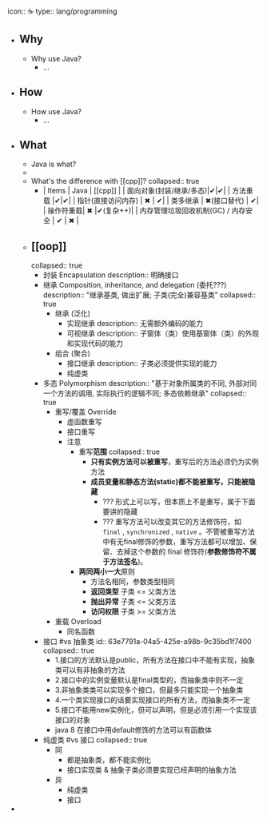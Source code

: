 icon:: ☕
type:: lang/programming

- ## Why
  - Why use Java?
    - ...
- ## How
  - How use Java?
    - ...
- ## What
  - Java is what?
  -
  - What's the difference with [[cpp]]?
    collapsed:: true
    - | Items | Java | [[cpp]] |
      | 面向对象(封装/继承/多态)|✔|✔|
      | 方法重载 |✔|✔|
      | 指针(直接访问内存)  | ✖ | ✔|
      | 类多继承 | ✖(接口替代) | ✔|
      | 操作符重载| ✖ |✔(复杂++)|
      | 内存管理垃圾回收机制(GC) / 内存安全 | ✔ | ✖ |
  - ## [[oop]]
    collapsed:: true
    - 封装 Encapsulation
      description:: 明确接口
    - 继承 Composition, inheritance, and delegation (委托???)
      description:: "继承基类, 做出扩展; 子类(完全)兼容基类"
      collapsed:: true
      - 继承 (泛化)
        - 实现继承
          description:: 无需额外编码的能力
        - 可视继承
          description:: 子窗体（类）使用基窗体（类）的外观和实现代码的能力
      - 组合 (聚合)
        - 接口继承
          description:: 子类必须提供实现的能力
        - 纯虚类
    - 多态 Polymorphism
      description:: "基于对象所属类的不同, 外部对同一个方法的调用, 实际执行的逻辑不同; 多态依赖继承"
      collapsed:: true
      - 重写/覆盖 Override
        - 虚函数重写
        - 接口重写
        - 注意
          - 重写**范围**
            collapsed:: true
            - **只有实例方法可以被重写**，重写后的方法必须仍为实例方法
            - **成员变量和静态方法(static)都不能被重写，只能被隐藏**
              - ??? 形式上可以写，但本质上不是重写，属于下面要讲的隐藏
              - ??? 重写方法可以改变其它的方法修饰符，如 `final` , `synchronized` , `native` 。不管被重写方法中有无final修饰的参数，重写方法都可以增加、保留、去掉这个参数的 final 修饰符(**参数修饰符不属于方法签名**)。
          - **两同两小一大**原则
            - 方法名相同，参数类型相同
            - **返回类型** 子类 <= 父类方法
            - **抛出异常** 子类 <= 父类方法
            - **访问权限** 子类 >= 父类方法
      - 重载 Overload
        - 同名函数
    - 接口 #vs 抽象类
      id:: 63e7791a-04a5-425e-a98b-9c35bd1f7400
      collapsed:: true
      - 1.接口的方法默认是public，所有方法在接口中不能有实现，抽象类可以有非抽象的方法
      - 2.接口中的实例变量默认是final类型的，而抽象类中则不一定
      - 3.非抽象类类可以实现多个接口，但最多只能实现一个抽象类
      - 4.一个类实现接口的话要实现接口的所有方法，而抽象类不一定
      - 5.接口不能用new实例化，但可以声明，但是必须引用一个实现该接口的对象
      - java 8 在接口中用default修饰的方法可以有函数体
    - 纯虚类 #vs 接口
      collapsed:: true
      - 同
        - 都是抽象类，都不能实例化
        - 接口实现类 & 抽象子类必须要实现已经声明的抽象方法
      - 异
        - 纯虚类
        - 接口
-